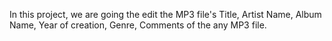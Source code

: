 In this project, we are going the edit the MP3 file's Title, Artist Name, Album Name, Year of creation, Genre, Comments of the any MP3 file.
